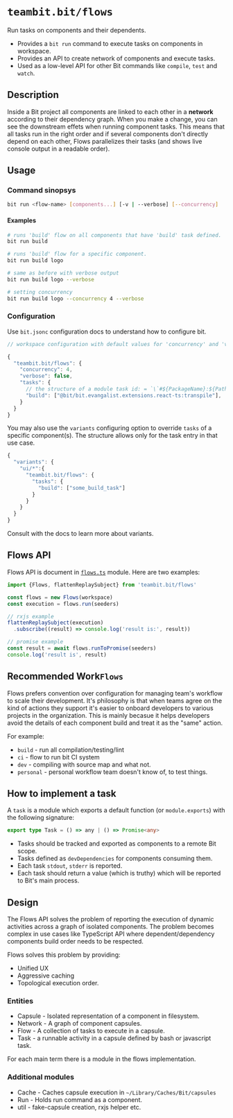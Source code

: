 # `teambit.bit/flows`

Run tasks on components and their dependents.

- Provides a `bit run` command to execute tasks on components in workspace.
- Provides an API to create network of components and execute tasks.
- Used as a low-level API for other Bit commands like `compile`, `test` and `watch`.

## Description

Inside a Bit project all components are linked to each other in a **network** according to their dependency graph. When you make a change, you can see the downstream effets when running component tasks. This means that all tasks run in the right order and if several components don't directly depend on each other, Flows parallelizes their tasks (and shows live console output in a readable order).

## Usage

### Command sinopsys

```sh
bit run <flow-name> [components...] [-v | --verbose] [--concurrency]
```

#### Examples

```bash
# runs 'build' flow on all components that have 'build' task defined.
bit run build

# runs 'build' flow for a specific component.
bit run build logo

# same as before with verbose output
bit run build logo --verbose

# setting concurrency
bit run build logo --concurrency 4 --verbose
```

### Configuration

Use `bit.jsonc` configuration docs to understand how to configure bit.

```js
// workspace configuration with default values for 'concurrency' and 'verbose'

{
  "teambit.bit/flows": {
    "concurrency": 4,
    "verbose": false,
    "tasks": {
      // the structure of a module task id: = `\`#${PackageName}:${PathToModule}\``
      "build": ["@bit/bit.evangalist.extensions.react-ts:transpile"],
    }
  }
}

```

You may also use the `variants` configuring option to override `tasks` of a specific component(s).
The structure allows only for the task entry in that use case.

```javascript
{
  "variants": {
    "ui/*":{
      "teambit.bit/flows": {
        "tasks": {
          "build": ["some_build_task"]
        }
      }
    }
  }
}
```

Consult with the docs to learn more about variants.

## Flows  API

Flows API is document in [`flows.ts`](https://github.com/teambit/bit/blob/harmony/main/src/extensions/flows/flows.ts) module. Here are two examples:

```javascript
import {Flows, flattenReplaySubject} from 'teambit.bit/flows'

const flows = new Flows(workspace)
const execution = flows.run(seeders)

// rxjs example
flattenReplaySubject(execution)
  .subscribe((result) => console.log('result is:', result))

// promise example
const result = await flows.runToPromise(seeders)
console.log('result is', result)
```

## Recommended Work`Flows`

Flows prefers convention over configuration for managing team's workflow to scale their development. It's philosophy is that when teams agree on the kind of actions they support it's easier to onboard developers to various projects in the organization. This is mainly becasue it helps developers avoid the details of each component build and treat it as the "same" action.

For example:

 - `build` - run all compilation/testing/lint
 - `ci` - flow to run bit CI system
 - `dev` - compiling with source map and what not.
 - `personal` - personal workflow team doesn't know of, to test things.

## How to implement a task

A `task` is a module which exports a default function (or `module.exports`) with the following signature:

```typescript
export type Task = () => any | () => Promise<any>
```

- Tasks should be tracked and exported as components to a remote Bit scope.
- Tasks defined as `devDependencies` for components consuming them.
- Each task `stdout`, `stderr` is reported.
- Each task should return a value (which is truthy) which will be reported to Bit's main process.

## Design

The Flows API solves the problem of reporting the execution of dynamic activities across a graph of isolated components. The problem becomes complex in use cases like TypeScript API where dependent/dependency components build order needs to be respected.

Flows solves this problem by providing:

- Unified UX
- Aggressive caching
- Topological execution order.

### Entities

- Capsule - Isolated representation of a component in filesystem.
- Network - A graph of component capsules.
- Flow - A collection of tasks to execute in a capsule.
- Task - a runnable activity in a capsule defined by bash or javascript task.

For each main term there is a module in the flows implementation.

### Additional modules

- Cache - Caches capsule execution in `~/Library/Caches/Bit/capsules`
- Run  - Holds run command as a component.
- util - fake-capsule creation, rxjs helper etc.

